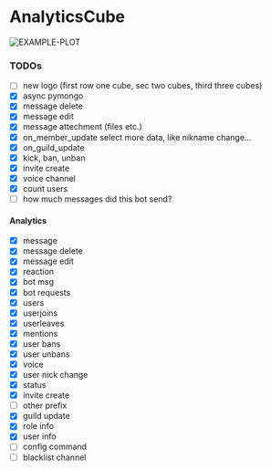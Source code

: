 # AnalyticsCube

<img src="https://github.com/JannesT3011/DiscordAnalytica/blob/rewrite/botlogo.png" alt="EXAMPLE-PLOT"> 

### TODOs
- [ ] new logo (first row one cube, sec two cubes, third three cubes)
- [X] async pymongo
- [X] message delete
- [X] message edit
- [X] message attechment (files etc.)
- [X] on_member_update select more data, like nikname change...
- [X] on_guild_update
- [X] kick, ban, unban
- [X] invite create
- [X] voice channel 
- [X] count users
- [ ] how much messages did this bot send?

#### Analytics
- [X] message
- [X] message delete
- [X] message edit
- [X] reaction
- [X] bot msg
- [X] bot requests
- [X] users
- [X] userjoins
- [X] userleaves
- [X] mentions 
- [X] user bans
- [X] user unbans
- [X] voice 
- [X] user nick change
- [X] status
- [X] invite create
- [ ] other prefix
- [X] guild update
- [X] role info
- [X] user info
- [ ] config command
- [ ] blacklist channel